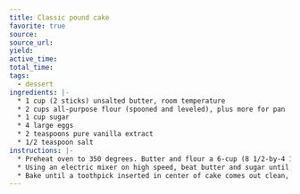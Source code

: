 ```yaml
---
title: Classic pound cake
favorite: true
source: 
source_url: 
yield: 
active_time: 
total_time: 
tags: 
  - dessert
ingredients: |-
  * 1 cup (2 sticks) unsalted butter, room temperature 
  * 2 cups all-purpose flour (spooned and leveled), plus more for pan 
  * 1 cup sugar 
  * 4 large eggs 
  * 2 teaspoons pure vanilla extract 
  * 1/2 teaspoon salt
instructions: |-
  * Preheat oven to 350 degrees. Butter and flour a 6-cup (8 1/2-by-4 1/2-inch) loaf pan; set aside. 
  * Using an electric mixer on high speed, beat butter and sugar until light and fluffy. Add eggs one at a time, beating well after each addition; add vanilla and salt. With mixer on low, gradually add flour, beating just until combined (do not overmix). 
  * Bake until a toothpick inserted in center of cake comes out clean, about 1 hour (tent with aluminum foil if browning too quickly). Let cool in pan 15 minutes. Invert onto a wire rack, and turn upright to cool completely.
---
```

